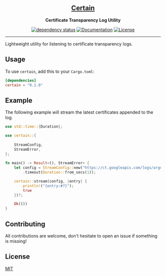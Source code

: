 <div align="center">

<a href="https://crates.io/crates/certain">
<h2><b>Certain</b></h2>
</a>

__Certificate Transparency Log Utility__

[![dependency status](https://deps.rs/crate/certain/0.1.0/status.svg)](https://deps.rs/crate/certain/0.1.0)
[![Documentation](https://docs.rs/certein/badge.svg)](https://docs.rs/certain)
[![License](https://img.shields.io/crates/l/certain.svg)](https://choosealicense.com/licenses/mit/)

</div>

---

Lightweight utility for listening to certificate transparency logs.

## Usage
To use `certain`, add this to your `Cargo.toml`:

```toml
[dependencies]
certain = "0.1.0"
```

## Example
The following example will stream the latest certificates appended to the log.

```rust
use std::time::{Duration};

use certain::{
    
    StreamConfig,
    StreamError, 
};
 
fn main() -> Result<(), StreamError> {
    let config = StreamConfig::new("https://ct.googleapis.com/logs/argon2022/")
        .timeout(Duration::from_secs(1));

    certain::stream(config, |entry| {
        println!("{entry:#?}");
        true
    })?;

    Ok(())
}
```

## Contributing
All contributions are welcome, don't hesitate to open an issue if something is missing!

## License
[MIT](https://choosealicense.com/licenses/mit/)